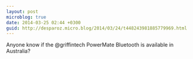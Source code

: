 ```yaml
---
layout: post
microblog: true
date: 2014-03-25 02:44 +0300
guid: http://desparoz.micro.blog/2014/03/24/t448243981885779969.html
---
```

Anyone know if the @griffintech PowerMate Bluetooth is available in Australia?
